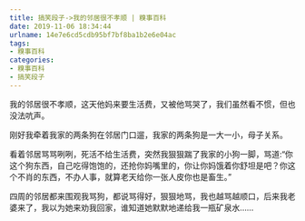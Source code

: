 ```yaml
---
title: 搞笑段子->我的邻居很不孝顺 | 糗事百科
date: 2019-11-06 18:34:44
urlname: 14e7e6cd5cdb95bf7bf8ba1b2e6e04ac
tags: 
- 糗事百科
categories:
- 糗事百科
- 搞笑段子
---
```

我的邻居很不孝顺，这天他妈来要生活费，又被他骂哭了，我们虽然看不惯，但也没法吭声。

刚好我牵着我家的两条狗在邻居门口遛，我家的两条狗是一大一小，母子关系。

看着邻居骂骂咧咧，死活不给生活费，突然我狠狠踹了我家的小狗一脚，骂道:“你这个狗东西，自己吃得饱饱的，还抢你妈嘴里的，你让你妈饿着你舒坦是吧？你这个不肖的东西，不办人事，就算老天给你一张人皮你也是畜生。”

四周的邻居都来围观我骂狗，都说骂得好，狠狠地骂，我也越骂越顺口，后来我老婆来了，我以为她来劝我回家，谁知道她默默地递给我一瓶矿泉水……


